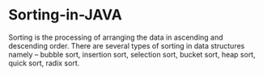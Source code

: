 # Sorting-in-JAVA
Sorting is the processing of arranging the data in ascending and descending order. There are several types of sorting in data structures namely – bubble sort, insertion sort, selection sort, bucket sort, heap sort, quick sort, radix sort.
